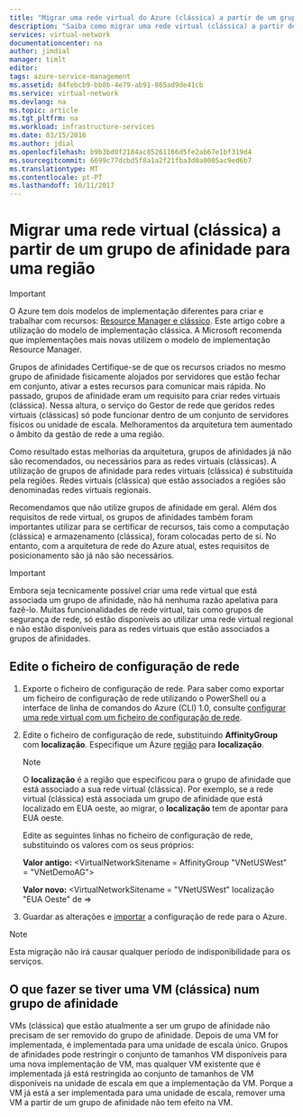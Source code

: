```yaml
---
title: "Migrar uma rede virtual do Azure (clássica) a partir de um grupo de afinidade para uma região | Microsoft Docs"
description: "Saiba como migrar uma rede virtual (clássica) a partir de um grupo de afinidade para uma região."
services: virtual-network
documentationcenter: na
author: jimdial
manager: timlt
editor: 
tags: azure-service-management
ms.assetid: 84febcb9-bb8b-4e79-ab91-865ad9de41cb
ms.service: virtual-network
ms.devlang: na
ms.topic: article
ms.tgt_pltfrm: na
ms.workload: infrastructure-services
ms.date: 03/15/2016
ms.author: jdial
ms.openlocfilehash: b9b3bd0f2184ac85261166d5fe2ab67e1bf319d4
ms.sourcegitcommit: 6699c77dcbd5f8a1a2f21fba3d0a0005ac9ed6b7
ms.translationtype: MT
ms.contentlocale: pt-PT
ms.lasthandoff: 10/11/2017
---
```

# <a name="migrate-a-virtual-network-classic-from-an-affinity-group-to-a-region"></a>Migrar uma rede virtual (clássica) a partir de um grupo de afinidade para uma região

> [!IMPORTANT]
> O Azure tem dois modelos de implementação diferentes para criar e trabalhar com recursos: [Resource Manager e clássico](../resource-manager-deployment-model.md?toc=%2fazure%2fvirtual-network%2ftoc.json). Este artigo cobre a utilização do modelo de implementação clássica. A Microsoft recomenda que implementações mais novas utilizem o modelo de implementação Resource Manager.

Grupos de afinidades Certifique-se de que os recursos criados no mesmo grupo de afinidade fisicamente alojados por servidores que estão fechar em conjunto, ativar a estes recursos para comunicar mais rápida. No passado, grupos de afinidade eram um requisito para criar redes virtuais (clássica). Nessa altura, o serviço do Gestor de rede que geridos redes virtuais (clássicas) só pode funcionar dentro de um conjunto de servidores físicos ou unidade de escala. Melhoramentos da arquitetura tem aumentado o âmbito da gestão de rede a uma região.

Como resultado estas melhorias da arquitetura, grupos de afinidades já não são recomendados, ou necessários para as redes virtuais (clássicas). A utilização de grupos de afinidade para redes virtuais (clássica) é substituída pela regiões. Redes virtuais (clássica) que estão associados a regiões são denominadas redes virtuais regionais.

Recomendamos que não utilize grupos de afinidade em geral. Além dos requisitos de rede virtual, os grupos de afinidades também foram importantes utilizar para se certificar de recursos, tais como a computação (clássica) e armazenamento (clássica), foram colocadas perto de si. No entanto, com a arquitetura de rede do Azure atual, estes requisitos de posicionamento são já não são necessários.

> [!IMPORTANT]
> Embora seja tecnicamente possível criar uma rede virtual que está associada um grupo de afinidade, não há nenhuma razão apelativa para fazê-lo. Muitas funcionalidades de rede virtual, tais como grupos de segurança de rede, só estão disponíveis ao utilizar uma rede virtual regional e não estão disponíveis para as redes virtuais que estão associados a grupos de afinidades.
> 
> 

## <a name="edit-the-network-configuration-file"></a>Edite o ficheiro de configuração de rede

1. Exporte o ficheiro de configuração de rede. Para saber como exportar um ficheiro de configuração de rede utilizando o PowerShell ou a interface de linha de comandos do Azure (CLI) 1.0, consulte [configurar uma rede virtual com um ficheiro de configuração de rede](virtual-networks-using-network-configuration-file.md#export).
2. Edite o ficheiro de configuração de rede, substituindo **AffinityGroup** com **localização**. Especifique um Azure [região](https://azure.microsoft.com/regions) para **localização**.
   
   > [!NOTE]
   > O **localização** é a região que especificou para o grupo de afinidade que está associado a sua rede virtual (clássica). Por exemplo, se a rede virtual (clássica) está associada um grupo de afinidade que está localizado em EUA oeste, ao migrar, o **localização** tem de apontar para EUA oeste. 
   > 
   > 
   
    Edite as seguintes linhas no ficheiro de configuração de rede, substituindo os valores com os seus próprios: 
   
    **Valor antigo:** \<VirtualNetworkSitename = AffinityGroup "VNetUSWest" = "VNetDemoAG"\> 
   
    **Valor novo:** \<VirtualNetworkSitename = "VNetUSWest" localização "EUA Oeste" de =\>
3. Guardar as alterações e [importar](virtual-networks-using-network-configuration-file.md#import) a configuração de rede para o Azure.

> [!NOTE]
> Esta migração não irá causar qualquer período de indisponibilidade para os serviços.
> 
> 

## <a name="what-to-do-if-you-have-a-vm-classic-in-an-affinity-group"></a>O que fazer se tiver uma VM (clássica) num grupo de afinidade
VMs (clássica) que estão atualmente a ser um grupo de afinidade não precisam de ser removido do grupo de afinidade. Depois de uma VM for implementada, é implementada para uma unidade de escala único. Grupos de afinidades pode restringir o conjunto de tamanhos VM disponíveis para uma nova implementação de VM, mas qualquer VM existente que é implementada já está restringida ao conjunto de tamanhos de VM disponíveis na unidade de escala em que a implementação da VM. Porque a VM já está a ser implementada para uma unidade de escala, remover uma VM a partir de um grupo de afinidade não tem efeito na VM.
